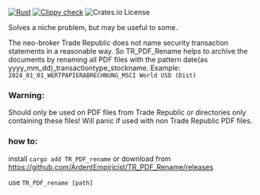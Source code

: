 [![Rust](https://github.com/ArdentEmpiricist/TR_PDF_Rename/actions/workflows/rust.yml/badge.svg)](https://github.com/ArdentEmpiricist/TR_PDF_Rename/actions/workflows/rust.yml)
[![Clippy check](https://github.com/ArdentEmpiricist/TR_PDF_Rename/actions/workflows/clippy.yml/badge.svg)](https://github.com/ArdentEmpiricist/TR_PDF_Rename/actions/workflows/clippy.yml)
![Crates.io License](https://img.shields.io/crates/l/tr_pdf_rename)

Solves a niche problem, but may be useful to some.

The neo-broker Trade Republic does not name security transaction statements in a reasonable way. So TR_PDF_Rename helps to archive the documents by renaming all PDF files with the pattern date(as yyyy_mm_dd)_transactiontype_stockname. Example: ```2024_01_01_WERTPAPIERABRECHNUNG_MSCI World USD (Dist)```

### Warning: 
Should only be used on PDF files from Trade Republic or directories only containing these files! Will panic if used with non Trade Republic PDF files.

### how to:
install ```cargo add TR_PDF_rename``` or download from https://github.com/ArdentEmpiricist/TR_PDF_Rename/releases

use ```TR_PDF_rename [path]```
